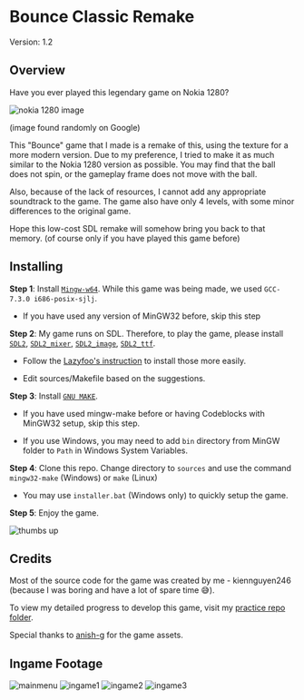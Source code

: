 # Bounce Classic Remake
Version: 1.2

## Overview
Have you ever played this legendary game on Nokia 1280? 

![nokia 1280 image](https://github.com/kiennguyen2464/bounce/blob/main/img/bounceNokia1280.jpg?raw=true)

(image found randomly on Google)

This "Bounce" game that I made is a remake of this, using the texture for a more modern version. Due to my preference, I tried to make it as much similar to
the Nokia 1280 version as possible. You may find that the ball does not spin, or the gameplay frame does not move with the ball.

Also, because of the lack of resources, I cannot add any appropriate soundtrack to the game. The game also have only 4 levels, with some minor differences to the original
game.

Hope this low-cost SDL remake will somehow bring you back to that memory. (of course only if you have played this game before)

## Installing

**Step 1**: Install [`Mingw-w64`](https://sourceforge.net/projects/mingw-w64/files/). While this game was being made, we used `GCC-7.3.0 i686-posix-sjlj`.

- If you have used any version of MinGW32 before, skip this step

**Step 2**: My game runs on SDL. Therefore, to play the game, please install 
[`SDL2`](https://lazyfoo.net/tutorials/SDL/01_hello_SDL/windows/mingw/index.php),
[`SDL2_mixer`](https://github.com/libsdl-org/SDL_mixer/releases), 
[`SDL2_image`](https://github.com/libsdl-org/SDL_image/releases/tag/release-2.6.3), 
[`SDL2_ttf`](https://github.com/libsdl-org/SDL_ttf/releases/tag/release-2.20.2). 

- Follow the [Lazyfoo's instruction](https://lazyfoo.net/tutorials/SDL/01_hello_SDL/index.php) to install those more easily.

- Edit sources/Makefile based on the suggestions.

**Step 3**: Install [`GNU MAKE`](https://stackoverflow.com/a/57042516/21271990).

- If you have used mingw-make before or having Codeblocks with MinGW32 setup, skip this step.

- If you use Windows, you may need to add `bin` directory from MinGW folder to `Path` in Windows System Variables.

**Step 4**: Clone this repo. Change directory to `sources` and use the command `mingw32-make` (Windows) or `make` (Linux)

- You may use `installer.bat` (Windows only) to quickly setup the game.

**Step 5**: Enjoy the game. 

![thumbs up](https://github.com/kiennguyen2464/bounce/blob/main/img/yellowSunglasses.png?raw=true)

## Credits

Most of the source code for the game was created by me - kiennguyen246 (because I was boring and have a lot of spare time 😅).

To view my detailed progress to develop this game, visit my [practice repo folder](https://github.com/kiennguyen2464/learnSDL/tree/main/bounce).

Special thanks to [anish-g](https://github.com/anish-g) for the game assets.

## Ingame Footage
![mainmenu](https://github.com/kiennguyen2464/bounce/blob/main/demo/MainMenu.png?raw=true)
![ingame1](https://github.com/kiennguyen2464/bounce/blob/main/demo/Ingame1.png?raw=true)
![ingame2](https://github.com/kiennguyen2464/bounce/blob/main/demo/Ingame2.png?raw=true)
![ingame3](https://github.com/kiennguyen2464/bounce/blob/main/demo/Ingame3.png?raw=true)
